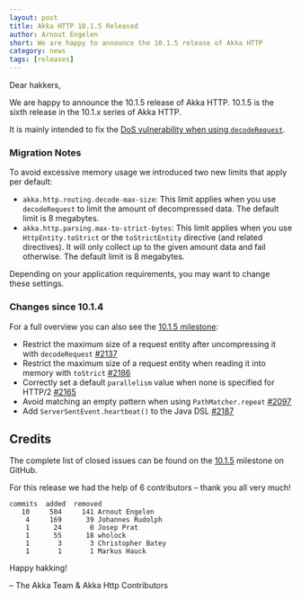 ```yaml
---
layout: post
title: Akka HTTP 10.1.5 Released
author: Arnout Engelen
short: We are happy to announce the 10.1.5 release of Akka HTTP
category: news
tags: [releases]
---
```


Dear hakkers,

We are happy to announce the 10.1.5 release of Akka HTTP. 10.1.5 is the sixth release in the 10.1.x series of Akka HTTP.

It is mainly intended to fix the [DoS vulnerability when using `decodeRequest`](https://akka.io/blog/news/2018/08/30/akka-http-dos-vulnerability-found).

### Migration Notes

To avoid excessive memory usage we introduced two new limits that apply per default:

 * `akka.http.routing.decode-max-size`: This limit applies when you use `decodeRequest` to limit the amount of decompressed data. The default limit is 8 megabytes.
 * `akka.http.parsing.max-to-strict-bytes`: This limit applies when you use `HttpEntity.toStrict` or the `toStrictEntity` directive (and related directives). It will only collect up to the given amount data and fail otherwise. The default limit is 8 megabytes.

Depending on your application requirements, you may want to change these settings.

### **Changes since 10.1.4**

For a full overview you can also see the [10.1.5 milestone](https://github.com/akka/akka-http/milestone/43?closed=1):

 * Restrict the maximum size of a request entity after uncompressing it with `decodeRequest` [#2137](https://github.com/akka/akka-http/issues/2137)
 * Restrict the maximum size of a request entity when reading it into memory with `toStrict` [#2186](https://github.com/akka/akka-http/pull/2186)
 * Correctly set a default `parallelism` value when none is specified for HTTP/2 [#2165](https://github.com/akka/akka-http/pull/2165)
 * Avoid matching an empty pattern when using `PathMatcher.repeat` [#2097](https://github.com/akka/akka-http/issues/2097)
 * Add `ServerSentEvent.heartbeat()` to the Java DSL [#2187](https://github.com/akka/akka-http/issues/2187)

## Credits

The complete list of closed issues can be found on the [10.1.5](https://github.com/akka/akka-http/milestone/43?closed=1) milestone on GitHub.

For this release we had the help of 6 contributors – thank you all very much!


```
commits  added  removed
   10     584     141 Arnout Engelen
    4     169      39 Johannes Rudolph
    1      24       0 Josep Prat
    1      55      18 wholock
    1       3       3 Christopher Batey
    1       1       1 Markus Hauck
```


Happy hakking!

– The Akka Team & Akka Http Contributors
